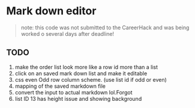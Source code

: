 # Mark down editor

> note: this code was not submitted to the CareerHack and was being worked o several days after deadline!

## TODO

1. make the order list look more like a row id more than a list
2. click on an saved mark down list and make it editable
3. css even Odd row column scheme. (use list id if odd or even)
4. mapping of the saved markdown file
5. convert the input to actual markdown lol.Forgot
6. list ID 13 has height issue and showing background
